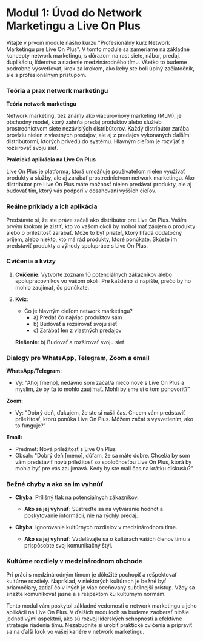 # **Modul 1: Úvod do Network Marketingu a Live On Plus**

Vitajte v prvom module nášho kurzu "Profesionálny kurz Network Marketingu pre Live On Plus". V tomto module sa zameriame na základné koncepty network marketingu, s dôrazom na rast siete, nábor, predaj, duplikáciu, líderstvo a riadenie medzinárodného tímu. Všetko to budeme podrobne vysvetľovať, krok za krokom, ako keby ste boli úplný začiatočník, ale s profesionálnym prístupom.

### Teória a prax network marketingu

**Teória network marketingu**

Network marketing, tiež známy ako viacúrovňový marketing (MLM), je obchodný model, ktorý zahŕňa predaj produktov alebo služieb prostredníctvom siete nezávislých distribútorov. Každý distribútor zarába províziu nielen z vlastných predajov, ale aj z predajov vykonaných ďalšími distribútormi, ktorých privedú do systému. Hlavným cieľom je rozvíjať a rozširovať svoju sieť.

**Praktická aplikácia na Live On Plus**

Live On Plus je platforma, ktorá umožňuje používateľom nielen využívať produkty a služby, ale aj zarábať prostredníctvom network marketingu. Ako distribútor pre Live On Plus máte možnosť nielen predávať produkty, ale aj budovať tím, ktorý vás podporí v dosahovaní vyšších cieľov.

### Reálne príklady a ich aplikácia

Predstavte si, že ste práve začali ako distribútor pre Live On Plus. Vaším prvým krokom je zistiť, kto vo vašom okolí by mohol mať záujem o produkty alebo o príležitosť zarábať. Môže to byť priateľ, ktorý hľadá dodatočný príjem, alebo niekto, kto má rád produkty, ktoré ponúkate. Skúste im predstaviť produkty a výhody spolupráce s Live On Plus.

### Cvičenia a kvízy

1. **Cvičenie**: Vytvorte zoznam 10 potenciálnych zákazníkov alebo spolupracovníkov vo vašom okolí. Pre každého si napíšte, prečo by ho mohlo zaujímať, čo ponúkate.

2. **Kvíz**:
   - Čo je hlavným cieľom network marketingu?
     - a) Predať čo najviac produktov sám
     - b) Budovať a rozširovať svoju sieť
     - c) Zarábať len z vlastných predajov

   **Riešenie**: b) Budovať a rozširovať svoju sieť

### Dialogy pre WhatsApp, Telegram, Zoom a email

**WhatsApp/Telegram:**
- Vy: "Ahoj [meno], nedávno som začal/a niečo nové s Live On Plus a myslím, že by ťa to mohlo zaujímať. Mohli by sme si o tom pohovoriť?"

**Zoom:**
- Vy: "Dobrý deň, ďakujem, že ste si našli čas. Chcem vám predstaviť príležitosť, ktorú ponúka Live On Plus. Môžem začať s vysvetlením, ako to funguje?"

**Email:**
- Predmet: Nová príležitosť s Live On Plus
- Obsah: "Dobrý deň [meno], dúfam, že sa máte dobre. Chcel/a by som vám predstaviť novú príležitosť so spoločnosťou Live On Plus, ktorá by mohla byť pre vás zaujímavá. Kedy by ste mali čas na krátku diskusiu?"

### Bežné chyby a ako sa im vyhnúť

- **Chyba**: Prílišný tlak na potenciálnych zákazníkov.
  - **Ako sa jej vyhnúť**: Sústreďte sa na vytváranie hodnôt a poskytovanie informácií, nie na rýchly predaj.

- **Chyba**: Ignorovanie kultúrnych rozdielov v medzinárodnom tíme.
  - **Ako sa jej vyhnúť**: Vzdelávajte sa o kultúrach vašich členov tímu a prispôsobte svoj komunikačný štýl.

### Kultúrne rozdiely v medzinárodnom obchode

Pri práci s medzinárodným tímom je dôležité pochopiť a rešpektovať kultúrne rozdiely. Napríklad, v niektorých kultúrach je bežné byť priamočiary, zatiaľ čo v iných je viac oceňovaný subtílnejší prístup. Vždy sa snažte komunikovať jasne a s rešpektom ku kultúrnym normám.

Tento modul vám poskytol základné vedomosti o network marketingu a jeho aplikácii na Live On Plus. V ďalších moduloch sa budeme zaoberať hlbšie jednotlivými aspektmi, ako sú rozvoj líderských schopností a efektívne stratégie riadenia tímu. Nezabudnite si urobiť praktické cvičenia a pripraviť sa na ďalší krok vo vašej kariére v network marketingu.